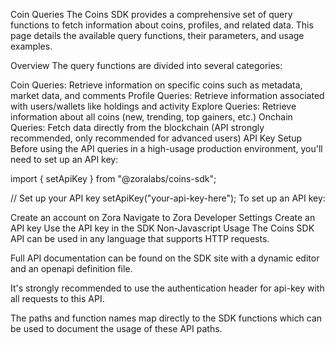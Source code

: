 Coin Queries
The Coins SDK provides a comprehensive set of query functions to fetch information about coins, profiles, and related data. This page details the available query functions, their parameters, and usage examples.

Overview
The query functions are divided into several categories:

Coin Queries: Retrieve information on specific coins such as metadata, market data, and comments
Profile Queries: Retrieve information associated with users/wallets like holdings and activity
Explore Queries: Retrieve information about all coins (new, trending, top gainers, etc.)
Onchain Queries: Fetch data directly from the blockchain (API strongly recommended, only recommended for advanced users)
API Key Setup
Before using the API queries in a high-usage production environment, you'll need to set up an API key:


import { setApiKey } from "@zoralabs/coins-sdk";
 
// Set up your API key
setApiKey("your-api-key-here");
To set up an API key:

Create an account on Zora
Navigate to Zora Developer Settings
Create an API key
Use the API key in the SDK
Non-Javascript Usage
The Coins SDK API can be used in any language that supports HTTP requests.

Full API documentation can be found on the SDK site with a dynamic editor and an openapi definition file.

It's strongly recommended to use the authentication header for api-key with all requests to this API.

The paths and function names map directly to the SDK functions which can be used to document the usage of these API paths.